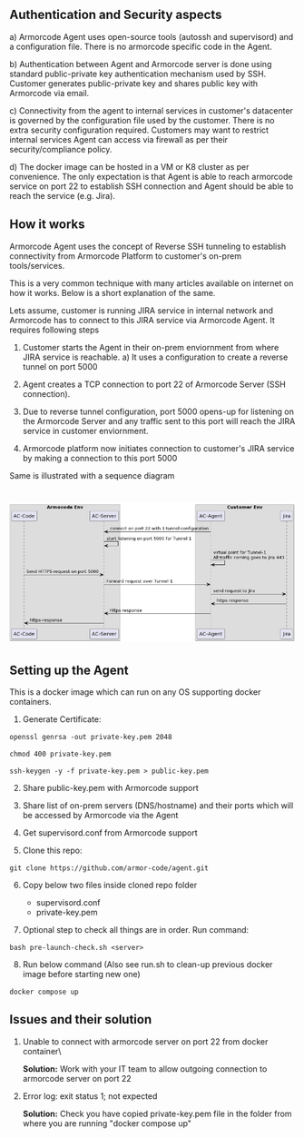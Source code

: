 ## Authentication and Security aspects
 a) Armorcode Agent uses open-source tools (autossh and supervisord) and a configuration file. There is no armorcode specific code in the Agent.

b) Authentication between Agent and Armorcode server is done using standard public-private key authentication mechanism used by SSH. Customer generates public-private key and shares public key with Armorcode via email.

c) Connectivity from the agent to internal services in customer's datacenter is governed by the configuration file used by the customer. There is no extra security configuration required. Customers may want to restrict internal services Agent can access via firewall as per their security/compliance policy.

d) The docker image can be hosted in a VM or K8 cluster as per convenience. The only expectation is that Agent is able to reach armorcode service on port 22 to establish SSH connection and Agent should be able to reach the service (e.g. Jira).


## How it works
Armorcode Agent uses the concept of Reverse SSH tunneling to establish connectivity from Armorcode Platform to customer's on-prem tools/services.

This is a very common technique with many articles available on internet on how it works. Below is a short explanation of the same.

Lets assume, customer is running JIRA service in internal network and Armorcode has to connect to this JIRA service via Armorcode Agent. It requires following steps

1) Customer starts the Agent in their on-prem enviornment from where JIRA service is reachable.
    a) It uses a configuration to create a reverse tunnel on port 5000

2) Agent creates a TCP connection to port 22 of Armorcode Server (SSH connection).

3) Due to reverse tunnel configuration, port 5000 opens-up for listening on the Armorcode Server and any traffic sent to this port will reach the JIRA service in customer enviornment.

4) Armorcode platform now initiates connection to customer's JIRA service by making a connection to this port 5000

Same is illustrated with a sequence diagram 

<h1 align="left">
  <img src="flow.png" alt="flow" width="700px"></a>
  <br>
</h1>

 


## Setting up the Agent
This is a docker image which can run on any OS supporting docker containers.

1. Generate Certificate:
```
openssl genrsa -out private-key.pem 2048  
```
```
chmod 400 private-key.pem   
```
``` 
ssh-keygen -y -f private-key.pem > public-key.pem  
```

2. Share public-key.pem with Armorcode support
  
3. Share list of on-prem servers (DNS/hostname) and their ports which will be accessed by Armorcode via the Agent

4. Get supervisord.conf from Armorcode support

5. Clone this repo:
```
git clone https://github.com/armor-code/agent.git
```
  
6. Copy below two files inside cloned repo folder
    - supervisord.conf
    - private-key.pem  

7. Optional step to check all things are in order. Run command: 
```
bash pre-launch-check.sh <server>
```

8. Run below command (Also see run.sh to clean-up previous docker image before starting new one)
```
docker compose up
```


## Issues and their solution

 1. Unable to connect with armorcode server on port 22 from docker container\
    
    **Solution:** Work with your IT team to allow outgoing connection to armorcode server on port 22

 2. Error log: exit status 1; not expected

    **Solution:** Check you have copied private-key.pem file in the folder from where you are running "docker compose up"